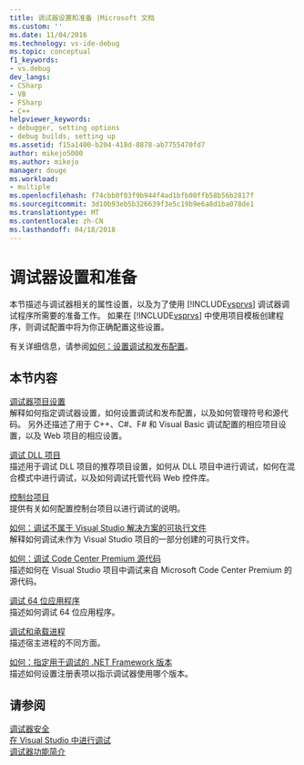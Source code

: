 ```yaml
---
title: 调试器设置和准备 |Microsoft 文档
ms.custom: ''
ms.date: 11/04/2016
ms.technology: vs-ide-debug
ms.topic: conceptual
f1_keywords:
- vs.debug
dev_langs:
- CSharp
- VB
- FSharp
- C++
helpviewer_keywords:
- debugger, setting options
- debug builds, setting up
ms.assetid: f15a1400-b204-418d-8878-ab7755470fd7
author: mikejo5000
ms.author: mikejo
manager: douge
ms.workload:
- multiple
ms.openlocfilehash: f74cbb0f03f9b944f4ad1bfb00ffb58b56b2817f
ms.sourcegitcommit: 3d10b93eb5b326639f3e5c19b9e6a8d1ba078de1
ms.translationtype: MT
ms.contentlocale: zh-CN
ms.lasthandoff: 04/18/2018
---
```

# <a name="debugger-settings-and-preparation"></a>调试器设置和准备
本节描述与调试器相关的属性设置，以及为了使用 [!INCLUDE[vsprvs](../code-quality/includes/vsprvs_md.md)] 调试器调试程序所需要的准备工作。 如果在 [!INCLUDE[vsprvs](../code-quality/includes/vsprvs_md.md)] 中使用项目模板创建程序，则调试配置中将为你正确配置这些设置。  
  
 有关详细信息，请参阅[如何：设置调试和发布配置](../debugger/how-to-set-debug-and-release-configurations.md)。  
  
## <a name="in-this-section"></a>本节内容  
 [调试器项目设置](../debugger/debugger-project-settings.md)  
 解释如何指定调试器设置，如何设置调试和发布配置，以及如何管理符号和源代码。 另外还描述了用于 C++、C#、F# 和 Visual Basic 调试配置的相应项目设置，以及 Web 项目的相应设置。  
  
 [调试 DLL 项目](../debugger/debugging-dll-projects.md)  
 描述用于调试 DLL 项目的推荐项目设置，如何从 DLL 项目中进行调试，如何在混合模式中进行调试，以及如何调试托管代码 Web 控件库。  
  
 [控制台项目](../debugger/debugging-preparation-console-projects.md)  
 提供有关如何配置控制台项目以进行调试的说明。   
  
 [如何：调试不属于 Visual Studio 解决方案的可执行文件](../debugger/how-to-debug-an-executable-not-part-of-a-visual-studio-solution.md)  
 解释如何调试未作为 Visual Studio 项目的一部分创建的可执行文件。  
  
 [如何：调试 Code Center Premium 源代码](../debugger/how-to-debug-with-code-center-premium-source.md)  
 描述如何在 Visual Studio 项目中调试来自 Microsoft Code Center Premium 的源代码。  
  
 [调试 64 位应用程序](../debugger/debug-64-bit-applications.md)  
 描述如何调试 64 位应用程序。  
  
 [调试和承载进程](../debugger/debugging-and-the-hosting-process.md)  
 描述宿主进程的不同方面。  
  
 [如何：指定用于调试的 .NET Framework 版本](../debugger/how-to-specify-a-dotnet-framework-version-for-debugging.md)  
 描述如何设置注册表项以指示调试器使用哪个版本。  
  
## <a name="see-also"></a>请参阅  
 [调试器安全](../debugger/debugger-security.md)  
 [在 Visual Studio 中进行调试](../debugger/index.md)  
 [调试器功能简介](../debugger/debugger-feature-tour.md)